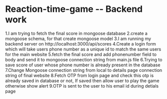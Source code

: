 # Reaction-time-game -- Backend work
1.I am trying to fetch the final score in mongoose database
2.create a mongoose schema, for that create mongoose model
3.I am running my backend server on http://localhost:3000/api/scores
4.Create a login form which will take users phone number as a unique id to match the same users for the main website
5.fetch the final score and add phonenumber field to body and send it to mongoose connection string from main.js file
6.Trying to save score of user whose phone number is already present in the database
7.Change Mongoose connection string from local to details page connection string of final website
8.Fetch OTP from login page and check this otp is already saved in database or not, If saved then allow user to play the game otherwise show alert
9.OTP is sent to the user to his email id during detials page